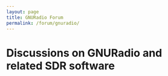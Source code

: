 ```yaml
---
layout: page
title: GNURadio Forum
permalink: /forum/gnuradio/
---
```


# Discussions on GNURadio and related SDR software

<script src="https://utteranc.es/client.js"
        repo="WVURAIL/dspira-lessons"
        issue-term="pathname"
        theme="github-light"
        crossorigin="anonymous"
        async>
</script>

